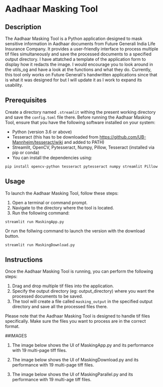 # Aadhaar Masking Tool

## Description
The Aadhaar Masking Tool is a Python application designed to mask sensitive information in Aadhaar documents from Future Generali India Life Insurance Company. It provides a user-friendly interface to process multiple tif files simultaneously and save the processed documents to a specified output directory. I have attatched a template of the application form to display how it redacts the image. I would encourage you to look around in the utils_og and have a look at the functions and what they do. Currently, this tool only works on Future Generali's handwritten applications since that is what it was designed for but I will update it as I work to expand its usability.

## Prerequisites
Create a directory named `.streamlit` withing the present working directory and save the `config.toml` file there.
Before running the Aadhaar Masking Tool, ensure that you have the following software installed on your system:
- Python (version 3.6 or above)
- Tesseract (this has to be downloaded from https://github.com/UB-Mannheim/tesseract/wiki and added to PATH)
- Streamlit, OpenCV, Pytesseract, Numpy, Pillow, Tesseract (installed via pip or conda)
- You can install the dependencies using:

```
pip install opencv-python tesseract pytesseract numpy streamlit Pillow 
```

## Usage
To launch the Aadhaar Masking Tool, follow these steps:

1. Open a terminal or command prompt.
2. Navigate to the directory where the tool is located.
3. Run the following command:

```
streamlit run MaskingApp.py
```
Or run the follwing command to launch the version with the download button.
```
streamlit run MaskingDownload.py
```

## Instructions
Once the Aadhaar Masking Tool is running, you can perform the following steps:

1. Drag and drop multiple tif files into the application.
2. Specify the output directory (eg: output_directory) where you want the processed documents to be saved.
3. The tool will create a file called `masking_output` in the specified output directory and save all the processed files there.

Please note that the Aadhaar Masking Tool is designed to handle tif files specifically. Make sure the files you want to process are in the correct format.

##IMAGES

1. The image below shows the UI of MaskingApp.py and its performance with 19 multi-page tiff files.

2. The image below shows the UI of MaskingDownload.py and its performance with 19 multi-page tiff files.

3. The image below shows the UI of MaskingParallel.py and its performance with 19 multi-age tiff files.

